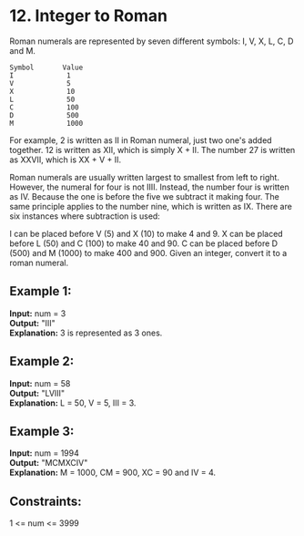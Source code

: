 # 12. Integer to Roman


Roman numerals are represented by seven different symbols: I, V, X, L, C, D and M.

```
Symbol       Value
I             1
V             5
X             10
L             50
C             100
D             500
M             1000
```
For example, 2 is written as II in Roman numeral, just two one's added together. 12 is written as XII, which is simply X + II. The number 27 is written as XXVII, which is XX + V + II.

Roman numerals are usually written largest to smallest from left to right. However, the numeral for four is not IIII. Instead, the number four is written as IV. Because the one is before the five we subtract it making four. The same principle applies to the number nine, which is written as IX. There are six instances where subtraction is used:

I can be placed before V (5) and X (10) to make 4 and 9. 
X can be placed before L (50) and C (100) to make 40 and 90. 
C can be placed before D (500) and M (1000) to make 400 and 900.
Given an integer, convert it to a roman numeral.

 

## Example 1:
**Input:** num = 3  
**Output:** "III"  
**Explanation:** 3 is represented as 3 ones.  

## Example 2:
**Input:** num = 58  
**Output:** "LVIII"  
**Explanation:** L = 50, V = 5, III = 3.  

## Example 3:
**Input:** num = 1994  
**Output:** "MCMXCIV"  
**Explanation:** M = 1000, CM = 900, XC = 90 and IV = 4.  
 

## Constraints:
1 <= num <= 3999  
